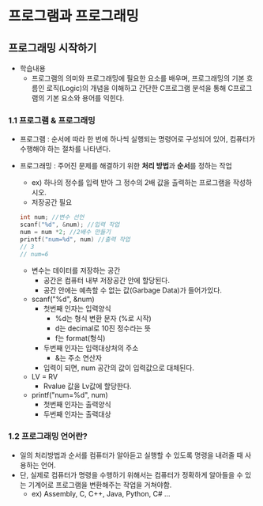 # 프로그램과 프로그래밍



## 프로그래밍 시작하기

- 학습내용
  - 프로그램의 의미와 프로그래밍에 필요한 요소를 배우며, 프로그래밍의 기본 흐름인 로직(Logic)의 개념을 이해하고 간단한 C프로그램 분석을 통해 C프로그램의 기본 요소와 용어를 익힌다.

### 1.1 프로그램 & 프로그래밍

- 프로그램 : 순서에 따라 한 번에 하나씩 실행되는 명령어로 구성되어 있어, 컴퓨터가 수행해야 하는 절차를 나타낸다.

- 프로그래밍 : 주어진 문제를 해결하기 위한 **처리 방법**과 **순서**를 정하는 작업

  - ex) 하나의 정수를 입력 받아 그 정수의 2배 값을 출력하는 프로그램을 작성하시오.
  - 저장공간 필요

  ```c
  int num; //변수 선언
  scanf("%d", &num); //입력 작업 
  num = num *2; //2배수 만들기
  printf("num=%d", num) //출력 작업
  // 3
  // num=6
  ```

  - 변수는 데이터를 저장하는 공간
    - 공간은 컴퓨터 내부 저장공간 안에 할당된다.
    - 공간 안에는 예측할 수 없는 값(Garbage Data)가 들어가있다. 
  - scanf("%d", &num)
    - 첫번째 인자는 입력양식 
      - %d는 형식 변환 문자 (%로 시작)
      - d는 decimal로 10진 정수라는 뜻 
      - f는 format(형식)
    - 두번째 인자는 입력대상처의 주소
      - &는 주소 연산자
    - 입력이 되면, num 공간의 값이 입력값으로 대체된다.
  - LV = RV
    - Rvalue 값을 Lv값에 할당한다. 
  - printf("num=%d", num)
    - 첫번째 인자는 출력양식
    - 두번째 인자는 출력대상

  

### 1.2 프로그래밍 언어란?

- 일의 처리방법과 순서를 컴퓨터가 알아듣고 실행할 수 있도록 명령을 내려줄 때 사용하는 언어.
- 단, 실제로 컴퓨터가 명령을 수행하기 위해서는 컴퓨터가 정확하게 알아들을 수 있는 기계어로 프로그램을 변환해주는 작업을 거쳐야함.
  - ex) Assembly, C, C++, Java, Python, C# ... 